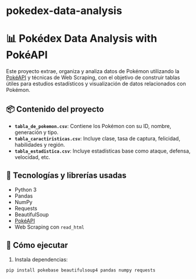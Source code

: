 # pokedex-data-analysis
# 📊 Pokédex Data Analysis with PokéAPI

Este proyecto extrae, organiza y analiza datos de Pokémon utilizando la [PokéAPI](https://pokeapi.co/) y técnicas de Web Scraping, con el objetivo de construir tablas útiles para estudios estadísticos y visualización de datos relacionados con Pokémon.

## 📦 Contenido del proyecto

- **`tabla_de_pokemon.csv`**: Contiene los Pokémon con su ID, nombre, generación y tipo.
- **`tabla_caractiristicas.csv`**: Incluye clase, tasa de captura, felicidad, habilidades y región.
- **`tabla_estadistica.csv`**: Incluye estadísticas base como ataque, defensa, velocidad, etc.

## 🧰 Tecnologías y librerías usadas

- Python 3
- Pandas
- NumPy
- Requests
- BeautifulSoup
- [PokéAPI](https://pokeapi.co/)
- Web Scraping con `read_html`

## 🚀 Cómo ejecutar

1. Instala dependencias:

```bash
pip install pokebase beautifulsoup4 pandas numpy requests
